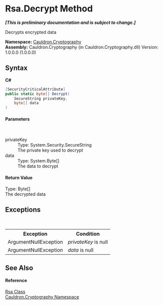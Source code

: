 # Rsa.Decrypt Method 
 _**\[This is preliminary documentation and is subject to change.\]**_

Decrypts encrypted data

**Namespace:**&nbsp;<a href="N_Cauldron_Cryptography">Cauldron.Cryptography</a><br />**Assembly:**&nbsp;Cauldron.Cryptography (in Cauldron.Cryptography.dll) Version: 1.0.0.0 (1.0.0.0)

## Syntax

**C#**<br />
``` C#
[SecurityCriticalAttribute]
public static byte[] Decrypt(
	SecureString privateKey,
	byte[] data
)
```


#### Parameters
&nbsp;<dl><dt>privateKey</dt><dd>Type: System.Security.SecureString<br />The private key used to decrypt</dd><dt>data</dt><dd>Type: System.Byte[]<br />The data to decrypt</dd></dl>

#### Return Value
Type: Byte[]<br />The decrypted data

## Exceptions
&nbsp;<table><tr><th>Exception</th><th>Condition</th></tr><tr><td>ArgumentNullException</td><td>*privateKey* is null</td></tr><tr><td>ArgumentNullException</td><td>*data* is null</td></tr></table>

## See Also


#### Reference
<a href="T_Cauldron_Cryptography_Rsa">Rsa Class</a><br /><a href="N_Cauldron_Cryptography">Cauldron.Cryptography Namespace</a><br />